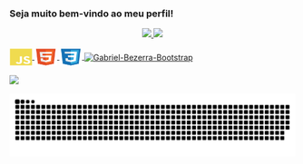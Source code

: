 ### Seja muito bem-vindo ao meu perfil!


<div align="center">
  <a href="https://github.com/SwattPK">
  <img height="180em" src="https://github-readme-stats.vercel.app/api?username=SwattPK&show_icons=true&theme=dark&include_all_commits=true&count_private=true"/>
  <img height="180em" src="https://github-readme-stats.vercel.app/api/top-langs/?username=SwattPK&layout=compact&langs_count=7&theme=dark"/>
</div>

<div style="display: inline_block"><br>
  <img align="center" alt="Gabriel-Bezerra-Js" height="30" width="40" src="https://raw.githubusercontent.com/devicons/devicon/master/icons/javascript/javascript-plain.svg">
  <img align="center" alt="Gabriel-Bezerra-HTML" height="30" width="40" src="https://raw.githubusercontent.com/devicons/devicon/master/icons/html5/html5-original.svg">
  <img align="center" alt="Gabriel-Bezerra-CSS" height="30" width="40" src="https://raw.githubusercontent.com/devicons/devicon/master/icons/css3/css3-original.svg">
  <img align="center" alt="Gabriel-Bezerra-Bootstrap" height="30" width="40" src="https://cdn.jsdelivr.net/gh/devicons/devicon/icons/bootstrap/bootstrap-original.svg" />
 
 <div><br>
  <a href = "mailto:contatorafaballerini@gmail.com"><img src="https://img.shields.io/badge/Gmail-D14836?style=for-the-badge&logo=gmail&logoColor=white" target="_blank">    </a>
 <div>
 
   ![Snake animation](https://github.com/SwattPK/SwattPK/blob/output/github-contribution-grid-snake.svg)
 
</div>
